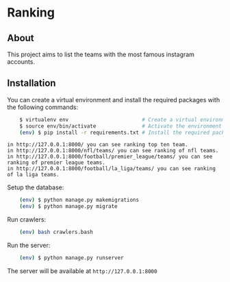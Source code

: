 Ranking
===========

## About
   
This project aims to list the teams with the most famous instagram accounts.
 
 
## Installation

You can create a virtual environment and install the required packages with the following commands:

```bash
    $ virtualenv env                        # Create a virtual environment called env
    $ source env/bin/activate               # Activate the environment
    (env) $ pip install -r requirements.txt # Install the required packages
```

```
in http://127.0.0.1:8000/ you can see ranking top ten team.
in http://127.0.0.1:8000/nfl/teams/ you can see ranking of nfl teams.
in http://127.0.0.1:8000/football/premier_league/teams/ you can see ranking of premier league teams.
in http://127.0.0.1:8000/football/la_liga/teams/ you can see ranking of la liga teams.
```

Setup the database:

```bash
    (env) $ python manage.py makemigrations
    (env) $ python manage.py migrate
```

Run crawlers:
```bash
    (env) bash crawlers.bash
```

Run the server:

```bash
    (env) $ python manage.py runserver
```

The server will be available at `http://127.0.0.1:8000`



